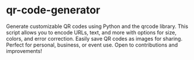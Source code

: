 # qr-code-generator
Generate customizable QR codes using Python and the qrcode library. This script allows you to encode URLs, text, and more with options for size, colors, and error correction. Easily save QR codes as images for sharing. Perfect for personal, business, or event use. Open to contributions and improvements!
